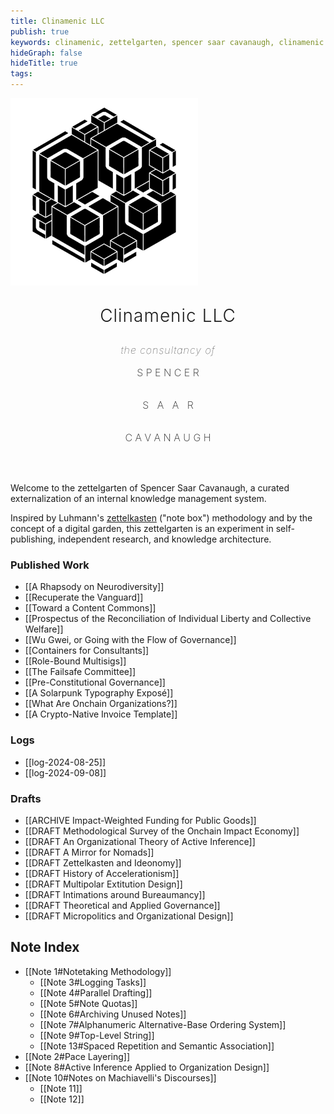 ```yaml
---
title: Clinamenic LLC
publish: true
keywords: clinamenic, zettelgarten, spencer saar cavanaugh, clinamenic LLC, zettelkasten, digital garden, hypergraph
hideGraph: false
hideTitle: true
tags:
---
```


<div class="text-box" style="padding-bottom: 2rem;">
  <div class="clinamenic-cube">
    <img
      src="https://github.com/Clinamenic/Zettelgarten/blob/v4/quartz/static/img/SSC_Cube_Ivory.gif?raw=true"
      width="300px"
      height="300px"
      alt="Clinamenic Cube"
      style="animation: fade-in 3s ease-in;"
    />
  </div>
  <p class="body-p" style="animation: fade-in 3s ease-in; font-size: 1.75rem; font-weight: 300; letter-spacing: 1px; text-align: center;">Clinamenic LLC</p>
  <p class="body-p" style="animation: fade-in 3s ease-in; font-size: 1rem; font-weight: 100; letter-spacing: 1px; text-align: center; font-style: italic; margin: 1rem 0rem;">the consultancy of</p>
  <p class="body-p" style="animation: fade-in 3s ease-in; font-size: 1rem; font-weight: 200; text-align: center; font-style: normal;">S P E N C E R</p>
  <div style="display: flex; justify-content: center;">
    <p class="body-p" style="animation: fade-down 5s ease-in-out; font-size: 1rem; font-weight: 200; text-align: center; position: relative; font-style: normal;">S&nbsp;&nbsp;&nbsp;</p>
    <p class="body-p" style="animation: fade-up 5s ease-in-out; font-size: 1rem; font-weight: 200; text-align: center; position: relative; font-style: normal;">A&nbsp;&nbsp;&nbsp;A</p>
    <p class="body-p" style="animation: fade-down 5s ease-in-out; font-size: 1rem; font-weight: 200; text-align: center; position: relative; font-style: normal;">&nbsp;&nbsp;&nbsp;R</p>
  </div>
  <p class="body-p" style="animation: fade-in 3s ease-in; font-size: 1rem; font-weight: 200; text-align: center; font-style: normal;">C A V A N A U G H</p>
</div>

Welcome to the zettelgarten of Spencer Saar Cavanaugh, a curated externalization of an internal knowledge management system.

Inspired by Luhmann's [zettelkasten](https://en.wikipedia.org/wiki/Zettelkasten) ("note box") methodology and by the concept of a digital garden, this zettelgarten is an experiment in self-publishing, independent research, and knowledge architecture.

### Published Work

- [[A Rhapsody on Neurodiversity]]
- [[Recuperate the Vanguard]]
- [[Toward a Content Commons]]
- [[Prospectus of the Reconciliation of Individual Liberty and Collective Welfare]]
- [[Wu Gwei, or Going with the Flow of Governance]]
- [[Containers for Consultants]]
- [[Role-Bound Multisigs]]
- [[The Failsafe Committee]]
- [[Pre-Constitutional Governance]]
- [[A Solarpunk Typography Exposé]]
- [[What Are Onchain Organizations?]]
- [[A Crypto-Native Invoice Template]]

### Logs

- [[log-2024-08-25]]
- [[log-2024-09-08]]

### Drafts

- [[ARCHIVE Impact-Weighted Funding for Public Goods]]
- [[DRAFT Methodological Survey of the Onchain Impact Economy]]
- [[DRAFT An Organizational Theory of Active Inference]]
- [[DRAFT A Mirror for Nomads]]
- [[DRAFT Zettelkasten and Ideonomy]]
- [[DRAFT History of Accelerationism]]
- [[DRAFT Multipolar Extitution Design]]
- [[DRAFT Intimations around Bureaumancy]]
- [[DRAFT Theoretical and Applied Governance]]
- [[DRAFT Micropolitics and Organizational Design]]

## Note Index

- [[Note 1#Notetaking Methodology]]
  - [[Note 3#Logging Tasks]]
  - [[Note 4#Parallel Drafting]]
  - [[Note 5#Note Quotas]]
  - [[Note 6#Archiving Unused Notes]]
  - [[Note 7#Alphanumeric Alternative-Base Ordering System]]
  - [[Note 9#Top-Level String]]
  - [[Note 13#Spaced Repetition and Semantic Association]]
- [[Note 2#Pace Layering]]
- [[Note 8#Active Inference Applied to Organization Design]]
- [[Note 10#Notes on Machiavelli's Discourses]]
  - [[Note 11]]
  - [[Note 12]]
